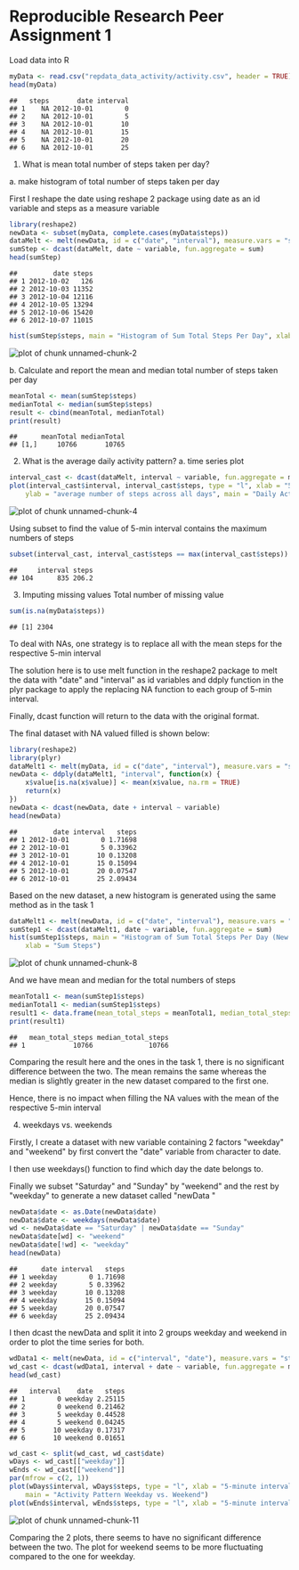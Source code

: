 Reproducible Research Peer Assignment 1
========================================================

Load data into R


```r
myData <- read.csv("repdata_data_activity/activity.csv", header = TRUE)
head(myData)
```

```
##   steps       date interval
## 1    NA 2012-10-01        0
## 2    NA 2012-10-01        5
## 3    NA 2012-10-01       10
## 4    NA 2012-10-01       15
## 5    NA 2012-10-01       20
## 6    NA 2012-10-01       25
```


1. What is mean total number of steps taken per day?

a. make histogram of total number of steps taken per day

First I reshape the date using reshape 2 package using date as an id variable and steps as a measure variable


```r
library(reshape2)
newData <- subset(myData, complete.cases(myData$steps))
dataMelt <- melt(newData, id = c("date", "interval"), measure.vars = "steps")
sumStep <- dcast(dataMelt, date ~ variable, fun.aggregate = sum)
head(sumStep)
```

```
##         date steps
## 1 2012-10-02   126
## 2 2012-10-03 11352
## 3 2012-10-04 12116
## 4 2012-10-05 13294
## 5 2012-10-06 15420
## 6 2012-10-07 11015
```

```r
hist(sumStep$steps, main = "Histogram of Sum Total Steps Per Day", xlab = "Sum Steps")
```

![plot of chunk unnamed-chunk-2](figure/unnamed-chunk-2.png) 


b. Calculate and report the mean and median total number of steps taken per day


```r
meanTotal <- mean(sumStep$steps)
medianTotal <- median(sumStep$steps)
result <- cbind(meanTotal, medianTotal)
print(result)
```

```
##      meanTotal medianTotal
## [1,]     10766       10765
```


2. What is the average daily activity pattern?
a. time series plot


```r
interval_cast <- dcast(dataMelt, interval ~ variable, fun.aggregate = mean)
plot(interval_cast$interval, interval_cast$steps, type = "l", xlab = "5-minute interval", 
    ylab = "average number of steps across all days", main = "Daily Activity Pattern")
```

![plot of chunk unnamed-chunk-4](figure/unnamed-chunk-4.png) 


Using subset to find the value of 5-min interval contains the maximum numbers of steps


```r
subset(interval_cast, interval_cast$steps == max(interval_cast$steps))
```

```
##     interval steps
## 104      835 206.2
```


3. Imputing missing values
Total number of missing value

```r
sum(is.na(myData$steps))
```

```
## [1] 2304
```


To deal with NAs, one strategy is to replace all with the mean steps for the 
respective 5-min interval

The solution here is to use melt function in the reshape2 package to melt the
data with "date" and "interval" as id variables and ddply function in the plyr
package to apply the replacing NA function to each group of 5-min interval.

Finally, dcast function will return to the data with the original format.

The final dataset with NA valued filled is shown below:

```r
library(reshape2)
library(plyr)
dataMelt1 <- melt(myData, id = c("date", "interval"), measure.vars = "steps")
newData <- ddply(dataMelt1, "interval", function(x) {
    x$value[is.na(x$value)] <- mean(x$value, na.rm = TRUE)
    return(x)
})
newData <- dcast(newData, date + interval ~ variable)
head(newData)
```

```
##         date interval   steps
## 1 2012-10-01        0 1.71698
## 2 2012-10-01        5 0.33962
## 3 2012-10-01       10 0.13208
## 4 2012-10-01       15 0.15094
## 5 2012-10-01       20 0.07547
## 6 2012-10-01       25 2.09434
```


Based on the new dataset, a new histogram is generated using the same method as in the task 1


```r
dataMelt1 <- melt(newData, id = c("date", "interval"), measure.vars = "steps")
sumStep1 <- dcast(dataMelt1, date ~ variable, fun.aggregate = sum)
hist(sumStep1$steps, main = "Histogram of Sum Total Steps Per Day (New Dataset)", 
    xlab = "Sum Steps")
```

![plot of chunk unnamed-chunk-8](figure/unnamed-chunk-8.png) 


And we have mean and median for the total numbers of steps 

```r
meanTotal1 <- mean(sumStep1$steps)
medianTotal1 <- median(sumStep1$steps)
result1 <- data.frame(mean_total_steps = meanTotal1, median_total_steps = medianTotal1)
print(result1)
```

```
##   mean_total_steps median_total_steps
## 1            10766              10766
```


Comparing the result here and the ones in the task 1, there is no significant difference between the two. The mean remains the same whereas the median is slightly greater in the new dataset compared to the first one.

Hence, there is no impact when filling the NA values with the mean of the respective 5-min interval

4. weekdays vs. weekends

Firstly, I create a dataset with new variable containing 2 factors "weekday" and "weekend" by first convert the "date" variable from character to date.

I then use weekdays() function to find which day the date belongs to.

Finally we subset "Saturday" and "Sunday" by "weekend" and the rest by "weekday" to generate a new dataset called "newData
"

```r
newData$date <- as.Date(newData$date)
newData$date <- weekdays(newData$date)
wd <- newData$date == "Saturday" | newData$date == "Sunday"
newData$date[wd] <- "weekend"
newData$date[!wd] <- "weekday"
head(newData)
```

```
##      date interval   steps
## 1 weekday        0 1.71698
## 2 weekday        5 0.33962
## 3 weekday       10 0.13208
## 4 weekday       15 0.15094
## 5 weekday       20 0.07547
## 6 weekday       25 2.09434
```


I then dcast the newData and split it into 2 groups weekday and weekend in order to plot the time series for both.


```r
wdData1 <- melt(newData, id = c("interval", "date"), measure.vars = "steps")
wd_cast <- dcast(wdData1, interval + date ~ variable, fun.aggregate = mean)
head(wd_cast)
```

```
##   interval    date   steps
## 1        0 weekday 2.25115
## 2        0 weekend 0.21462
## 3        5 weekday 0.44528
## 4        5 weekend 0.04245
## 5       10 weekday 0.17317
## 6       10 weekend 0.01651
```

```r
wd_cast <- split(wd_cast, wd_cast$date)
wDays <- wd_cast[["weekday"]]
wEnds <- wd_cast[["weekend"]]
par(mfrow = c(2, 1))
plot(wDays$interval, wDays$steps, type = "l", xlab = "5-minute interval", ylab = "avg no. of steps - weekdays", 
    main = "Activity Pattern Weekday vs. Weekend")
plot(wEnds$interval, wEnds$steps, type = "l", xlab = "5-minute interval", ylab = "avg no. of steps - weekends")
```

![plot of chunk unnamed-chunk-11](figure/unnamed-chunk-11.png) 


Comparing the 2 plots, there seems to have no significant difference between the two. The plot for weekend seems to be more fluctuating compared to the one for weekday. 
